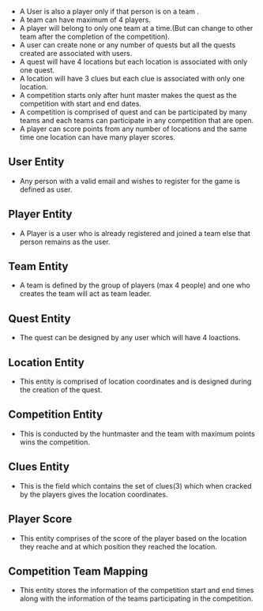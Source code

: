- A User is also a player only if that person is on a team .
- A team can have maximum of 4 players.
- A player will belong to only one team at a time.(But can change to other team after the completion of the competition).
- A user can create none or any number of quests but all the quests created are associated with users.
- A quest will have 4 locations but each location is associated with only one quest.
- A location will have 3 clues but each clue is associated with only one location.
- A competition starts only after hunt master makes the quest as the competition with start and end dates.
- A competition is comprised of quest and can be participated by many teams and each teams can participate in any competition that are open.
- A player can score points from any number of locations and the same time one location can have many player scores.

## User Entity
- Any person with a valid email and wishes to register for the game is defined as user.

## Player Entity
- A Player is a user who is already registered and joined a team else that person remains as the user.

## Team Entity
- A team is defined by the group of players (max 4 people) and one who creates the team will act as team leader.

## Quest Entity
- The quest can be designed by any user which will have 4 loactions.

## Location Entity
- This entity is comprised of location coordinates and is designed during the creation of the quest.

## Competition Entity
- This is conducted by the huntmaster and the team with maximum points wins the competition.

## Clues Entity
- This is the field which contains the set of clues(3) which when cracked by the players gives the location coordinates.

## Player Score
- This entity comprises of the score of the player based on the location they reache and at which position they reached the location.

## Competition Team Mapping
- This entity stores the information of the competition start and end times along with the information of the teams participating in the competition.